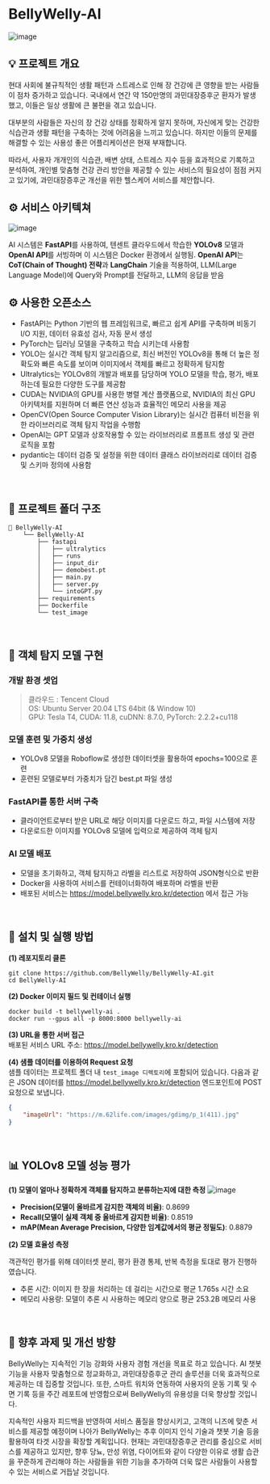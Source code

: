 # BellyWelly-AI
![image](https://github.com/BellyWelly/BellyWelly-AI/assets/96541582/c87f227e-930c-406d-ba55-b52a610354af)
<br>

## 💡 프로젝트 개요
현대 사회에 불규칙적인 생활 패턴과 스트레스로 인해 장 건강에 큰 영향을 받는 사람들이 점차 증가하고 있습니다. 국내에서 연간 약 150만명의 과민대장증후군 환자가 발생했고, 이들은 일상 생활에 큰 불편을 겪고 있습니다.

대부분의 사람들은 자신의 장 건강 상태를 정확하게 알지 못하며, 자신에게 맞는 건강한 식습관과 생활 패턴을 구축하는 것에 어려움을 느끼고 있습니다. 하지만 이들의 문제를 해결할 수 있는 사용성 좋은 어플리케이션은 현재 부재합니다.

따라서, 사용자 개개인의 식습관, 배변 상태, 스트레스 지수 등을 효과적으로 기록하고 분석하여, 개인별 맞춤형 건강 관리 방안을 제공할 수 있는 서비스의 필요성이 점점 커지고 있기에, 과민대장증후군 개선을 위한 헬스케어 서비스를 제안합니다. 
<br>

## ⚙️ 서비스 아키텍쳐 
![image](https://github.com/BellyWelly/BellyWelly-AI/assets/96541582/263faceb-897e-4ebd-b394-9af55a8fb736)

AI 시스템은 **FastAPI**를 사용하여, 텐센트 클라우드에서 학습한 **YOLOv8** 모델과 **OpenAI API**를 서빙하며 이 시스템은 Docker 환경에서 실행됨. **OpenAI API**는 **CoT(Chain of Thought) 전략**과 **LangChain** 기술을 적용하여, LLM(Large Language Model)에 Query와 Prompt를 전달하고, LLM의 응답을 받음
<br>

## ⚙️ 사용한 오픈소스
- FastAPI는 Python 기반의 웹 프레임워크로, 빠르고 쉽게 API를 구축하며 비동기 I/O 지원, 데이터 유효성 검사, 자동 문서 생성
- PyTorch는 딥러닝 모델을 구축하고 학습 시키는데 사용함
- YOLO는 실시간 객체 탐지 알고리즘으로, 최신 버전인 YOLOv8을 통해 더 높은 정확도와 빠른 속도를 보이며 이미지에서 객체를 빠르고 정확하게 탐지함
- Ultralytics는 YOLOv8의 개발과 배포를 담당하며 YOLO 모델을 학습, 평가, 배포하는데 필요한 다양한 도구를 제공함
- CUDA는 NVIDIA의 GPU를 사용한 병렬 계산 플랫폼으로, NVIDIA의 최신 GPU 아키텍처를 지원하며 더 빠른 연산 성능과 효율적인 메모리 사용을 제공
- OpenCV(Open Source Computer Vision Library)는 실시간 컴퓨터 비전을 위한 라이브러리로 객체 탐지 작업을 수행함
- OpenAI는 GPT 모델과 상호작용할 수 있는 라이브러리로 프롬프트 생성 및 관련 로직을 포함
- pydantic는 데이터 검증 및 설정을 위한 데이터 클래스 라이브러리로 데이터 검증 및 스키마 정의에 사용함
<br>

## 📁 프로젝트 폴더 구조

```
📂 BellyWelly-AI
    └── BellyWelly-AI
        ├── fastapi
        │   ├── ultralytics 
        │   ├── runs
        │   ├── input_dir
        │   ├── demobest.pt
        │   ├── main.py
        │   ├── server.py
        │   └── intoGPT.py
        ├── requirements
        ├── Dockerfile
        └── test_image 
```
<br>

## 🔧 객체 탐지 모델 구현  
### 개발 환경 셋업 
> 클라우드 : Tencent Cloud <br>
> OS: Ubuntu Server 20.04 LTS 64bit (& Window 10) <br>
> GPU: Tesla T4, CUDA: 11.8, cuDNN: 8.7.0, PyTorch: 2.2.2+cu118 <br>

### 모델 훈련 및 가중치 생성 
- YOLOv8 모델을 Roboflow로 생성한 데이터셋을 활용하여 epochs=100으로 훈련
- 훈련된 모델로부터 가중치가 담긴 best.pt 파일 생성

### FastAPI를 통한 서버 구축
- 클라이언트로부터 받은 URL로 해당 이미지를 다운로드 하고, 파일 시스템에 저장
- 다운로드한 이미지를 YOLOv8 모델에 입력으로 제공하여 객체 탐지

### AI 모델 배포 
- 모델을 초기화하고, 객체 탐지하고 라벨을 리스트로 저장하여 JSON형식으로 반환
- Docker을 사용하여 서비스를 컨테이너화하여 배포하며 라벨을 반환
- 배포된 서비스는 https://model.bellywelly.kro.kr/detection 에서 접근 가능
<br>

## 🔧 설치 및 실행 방법

**(1) 레포지토리 클론** 
```
git clone https://github.com/BellyWelly/BellyWelly-AI.git
cd BellyWelly-AI
```

**(2) Docker 이미지 필드 및 컨테이너 실행** 
```
docker build -t bellywelly-ai .
docker run --gpus all -p 8000:8000 bellywelly-ai
```

**(3) URL을 통한 서버 접근**  
배포된 서비스 URL 주소: https://model.bellywelly.kro.kr/detection

**(4) 샘플 데이터를 이용하여 Request 요청**  
샘플 데이터는 프로젝트 폴더 내 `test_image 디렉토리`에 포함되어 있습니다.
다음과 같은 JSON 데이터를 https://model.bellywelly.kro.kr/detection 엔드포인트에 POST 요청으로 보냅니다.
```json
{
    "imageUrl": "https://m.62life.com/images/gdimg/p_1(411).jpg"
}
```
<br>

## 📊 YOLOv8 모델 성능 평가

**(1) 모델이 얼마나 정확하게 객체를 탐지하고 분류하는지에 대한 측정** 
![image](https://github.com/BellyWelly/BellyWelly-AI/assets/96541582/c68c3acf-4d5b-435e-b455-8a08e202e3f3)
- **Precision(모델이 올바르게 감지한 객체의 비율)**: 0.8699
- **Recall(모델이 실제 객체 중 올바르게 감지한 비율)**: 0.8519
- **mAP(Mean Average Precision, 다양한 임계값에서의 평균 정밀도)**: 0.8879

**(2) 모델 효율성 측정** 

객관적인 평가를 위해 데이터셋 분리, 평가 환경 통제, 반복 측정을 토대로 평가 진행하였습니다.
- 추론 시간: 이미지 한 장을 처리하는 데 걸리는 시간으로 평균 1.765s 시간 소요
- 메모리 사용량: 모델이 추론 시 사용하는 메모리 양으로 평균 253.2B 메모리 사용
<br>

## 📕 향후 과제 및 개선 방향
BellyWelly는 지속적인 기능 강화와 사용자 경험 개선을 목표로 하고 있습니다. AI 챗봇 기능을 사용자 맞춤형으로 정교화하고, 과민대장증후군 관리 솔루션을 더욱 효과적으로 제공하는 데 집중할 것입니다. 또한, 스마트 워치와 연동하여 사용자의 운동 기록 및 수면 기록 등을 주간 레포트에 반영함으로써 BellyWelly의 유용성을 더욱 향상할 것입니다.

지속적인 사용자 피드백을 반영하여 서비스 품질을 향상시키고, 고객의 니즈에 맞춘 서비스를 제공할 예정이며 나아가 BellyWelly는 추후 이미지 인식 기술과 챗봇 기술 등을 활용하여 타겟 시장을 확장할 계획입니다. 현재는 과민대장증후군 관리를 중심으로 서비스를 제공하고 있지만, 향후 당뇨, 만성 위염, 다이어트와 같이 다양한 이유로 생활 습관을 꾸준하게 관리해야 하는 사람들을 위한 기능을 추가하여 더욱 많은 사람들이 사용할 수 있는 서비스로 거듭날 것입니다.
<br>
